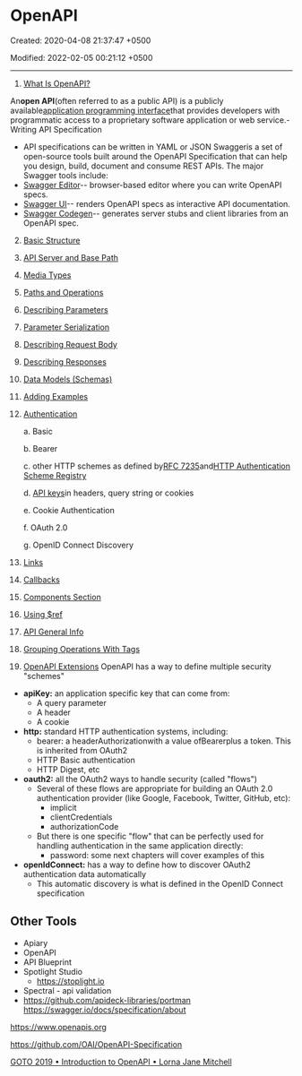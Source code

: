 # OpenAPI

Created: 2020-04-08 21:37:47 +0500

Modified: 2022-02-05 00:21:12 +0500

---

1. [What Is OpenAPI?](https://swagger.io/docs/specification/about/)

An**open API**(often referred to as a public API) is a publicly available[application programming interface](https://en.wikipedia.org/wiki/Application_programming_interface)that provides developers with programmatic access to a proprietary software application or web service.-   Writing API Specification

- API specifications can be written in YAML or JSON
Swaggeris a set of open-source tools built around the OpenAPI Specification that can help you design, build, document and consume REST APIs. The major Swagger tools include:
- [Swagger Editor](http://editor.swagger.io/)-- browser-based editor where you can write OpenAPI specs.
- [Swagger UI](https://swagger.io/swagger-ui/)-- renders OpenAPI specs as interactive API documentation.
- [Swagger Codegen](https://github.com/swagger-api/swagger-codegen)-- generates server stubs and client libraries from an OpenAPI spec.

2. [Basic Structure](https://swagger.io/docs/specification/basic-structure/)

3. [API Server and Base Path](https://swagger.io/docs/specification/api-host-and-base-path/)

4. [Media Types](https://swagger.io/docs/specification/media-types/)

5. [Paths and Operations](https://swagger.io/docs/specification/paths-and-operations/)

6. [Describing Parameters](https://swagger.io/docs/specification/describing-parameters/)

7. [Parameter Serialization](https://swagger.io/docs/specification/serialization/)

8. [Describing Request Body](https://swagger.io/docs/specification/describing-request-body/)

9. [Describing Responses](https://swagger.io/docs/specification/describing-responses/)

10. [Data Models (Schemas)](https://swagger.io/docs/specification/data-models/)

11. [Adding Examples](https://swagger.io/docs/specification/adding-examples/)

12. [Authentication](https://swagger.io/docs/specification/authentication/)

    a.  Basic

    b.  Bearer

    c.  other HTTP schemes as defined by[RFC 7235](https://tools.ietf.org/html/rfc7235)and[HTTP Authentication Scheme Registry](https://www.iana.org/assignments/http-authschemes/http-authschemes.xhtml)

    d.  [API keys](https://swagger.io/docs/specification/authentication/api-keys/)in headers, query string or cookies

    e.  Cookie Authentication

    f.  OAuth 2.0

    g.  OpenID Connect Discovery

13. [Links](https://swagger.io/docs/specification/links/)

14. [Callbacks](https://swagger.io/docs/specification/callbacks/)

15. [Components Section](https://swagger.io/docs/specification/components/)

16. [Using $ref](https://swagger.io/docs/specification/using-ref/)

17. [API General Info](https://swagger.io/docs/specification/api-general-info/)

18. [Grouping Operations With Tags](https://swagger.io/docs/specification/grouping-operations-with-tags/)

19. [OpenAPI Extensions](https://swagger.io/docs/specification/openapi-extensions/)
OpenAPI has a way to define multiple security "schemes"

- **apiKey:** an application specific key that can come from:
  - A query parameter
  - A header
  - A cookie
- **http:** standard HTTP authentication systems, including:
  - bearer: a headerAuthorizationwith a value ofBearerplus a token. This is inherited from OAuth2
  - HTTP Basic authentication
  - HTTP Digest, etc
- **oauth2:** all the OAuth2 ways to handle security (called "flows")
  - Several of these flows are appropriate for building an OAuth 2.0 authentication provider (like Google, Facebook, Twitter, GitHub, etc):
    - implicit
    - clientCredentials
    - authorizationCode
  - But there is one specific "flow" that can be perfectly used for handling authentication in the same application directly:
    - password: some next chapters will cover examples of this
- **openIdConnect:** has a way to define how to discover OAuth2 authentication data automatically
  - This automatic discovery is what is defined in the OpenID Connect specification

## Other Tools

- Apiary
- OpenAPI
- API Blueprint
- Spotlight Studio
  - <https://stoplight.io>
- Spectral - api validation
- <https://github.com/apideck-libraries/portman>
<https://swagger.io/docs/specification/about>

<https://www.openapis.org>

<https://github.com/OAI/OpenAPI-Specification>

[GOTO 2019 • Introduction to OpenAPI • Lorna Jane Mitchell](https://www.youtube.com/watch?v=s9u3mXQZbXI)
